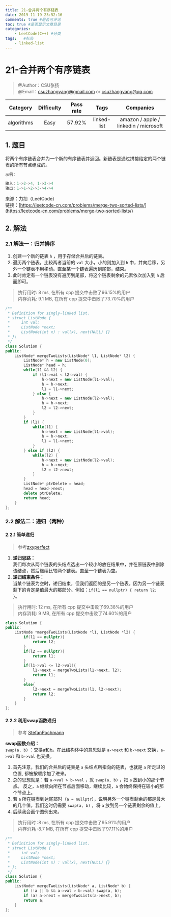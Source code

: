 ```yaml
---
title: 21-合并两个有序链表
date: 2019-11-19 23:52:16
comments: true #是否可评论
toc: true #是否显示文章目录
categories: 
    - LeetCode(C++) #分类
tags:   #标签
    - linked-list
---
```


# 21-合并两个有序链表

> @Author：CSU张扬  
> @Email：csuzhangyang@gmail.com or csuzhangyang@qq.com

Category   | Difficulty | Pass rate| Tags   | Companies
:-:        | :-:        | :-:      | :-:    | :-: |
algorithms | Easy     | 57.92%   | linked-list | amazon / apple / linkedin / microsoft

## 1. 题目

将两个有序链表合并为一个新的有序链表并返回。新链表是通过拼接给定的两个链表的所有节点组成的。

```c
示例：

输入：1->2->4, 1->3->4
输出：1->1->2->3->4->4
```
<!--more-->
来源：力扣（LeetCode）  
链接：[https://leetcode-cn.com/problems/merge-two-sorted-lists/](https://leetcode-cn.com/problems/merge-two-sorted-lists/)

## 2. 解法

### 2.1 解法一：归并排序

1. 创建一个新的链表 `h` ，用于存储合并后的链表。
2. 遍历两个链表。比较两者当前的 `val` 大小，小的则加入到 `h` 中，并向后移，另外一个链表不用移动。直至某一个链表遍历到尾部，结束。
3. 此时肯定有一个链表没有遍历到尾部，将这个链表剩余的元素依次加入到 `h` 后面即可。

> 执行用时: 8 ms, 在所有 cpp 提交中击败了96.15%的用户  
> 内存消耗: 9.1 MB, 在所有 cpp 提交中击败了73.70%的用户

```cpp
/**
 * Definition for singly-linked list.
 * struct ListNode {
 *     int val;
 *     ListNode *next;
 *     ListNode(int x) : val(x), next(NULL) {}
 * };
 */
class Solution {
public:
    ListNode* mergeTwoLists(ListNode* l1, ListNode* l2) {
        ListNode* h = new ListNode(0);
        ListNode* head = h;
        while(l1 && l2) {
            if (l1->val < l2->val) {
                h->next = new ListNode(l1->val);
                h = h->next;
                l1 = l1->next;
            } else {
                h->next = new ListNode(l2->val);
                h = h->next;
                l2 = l2->next;
            }
        }
        if (l1) {
            while(l1) {
                h->next = new ListNode(l1->val);
                h = h->next;
                l1 = l1->next;
            }
        } else if (l2) {
            while(l2) {
                h->next = new ListNode(l2->val);
                h = h->next;
                l2 = l2->next;
            }
        }
        ListNode* ptrDelete = head;
        head = head->next;
        delete ptrDelete;
        return head;
    }
};
```

### 2.2 解法二：递归（两种）

#### 2.2.1 简单递归

> 参考[zxyperfect](https://leetcode.com/zxyperfect/)

1. **递归思路：**  
    我们每次从两个链表的头结点选出一个较小的放在结果中，并在原链表中删除该结点，然后继续比较两个链表。直至一个链表为空。
2. **递归结束条件：**  
   当某个链表为空时，递归结束，但我们返回的是另一个链表。因为另一个链表剩下的肯定是值最大的那部分。例如：`if(l1 == nullptr) { return l2; }`。

> 执行用时: 12 ms, 在所有 cpp 提交中击败了69.38%的用户  
> 内存消耗: 9 MB, 在所有 cpp 提交中击败了74.60%的用户

```cpp
class Solution {
public:
    ListNode *mergeTwoLists(ListNode *l1, ListNode *l2) {
        if(l1 == nullptr){
            return l2;
        }
        if(l2 == nullptr){
            return l1;
        }
        if(l1->val <= l2->val){
            l1->next = mergeTwoLists(l1->next, l2);
            return l1;
        }
        else{
            l2->next = mergeTwoLists(l1, l2->next);
            return l2;
        }
    }
};
```

#### 2.2.2 利用swap函数递归

> 参考 [StefanPochmann](https://leetcode.com/StefanPochmann/)

**swap函数介绍：**  
`swap(a, b)` ：交换a和b。在此结构体中的意思就是 `a->next` 和 `b->next` 交换，`a->val` 和 `b->val` 也交换。

1. 首先注意，我们的合并后的链表是 `a` 头结点所指向的链表，也就是 `a` 所走过的位置, 都被按顺序加了进来。
2. 总的思想就是：若 `a->val > b->val` ，就 `swap(a, b)` ，把 `a` 放到小的那个节点。
   反之，`a` 继续向所在节点后面移动，继续比较，`a` 会始终保持在较小的那个节点上。
3. 若 `a` 所在链表到达尾部时（`a = nullptr`），说明另外一个链表剩余的都是最大的几个值，我们这时仍需要 `swap(a, b)` ，将 `a` 放到另一个链表剩余的值上。
4. 后续我会画个图例出来。

> 执行用时 :8 ms, 在所有 cpp 提交中击败了95.91%的用户  
> 内存消耗 :8.7 MB, 在所有 cpp 提交中击败了97.11%的用户

```cpp
/**
 * Definition for singly-linked list.
 * struct ListNode {
 *     int val;
 *     ListNode *next;
 *     ListNode(int x) : val(x), next(NULL) {}
 * };
 */
class Solution {
public:
    ListNode* mergeTwoLists(ListNode* a, ListNode* b) {
        if (!a || b && a->val > b->val) swap(a, b);
        if (a) a->next = mergeTwoLists(a->next, b);
        return a;
    }
};
```
